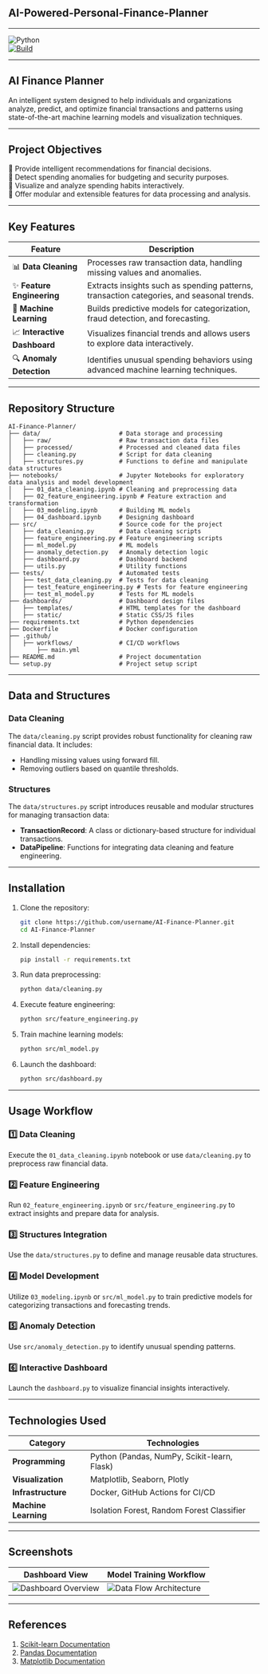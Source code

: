 ## AI-Powered-Personal-Finance-Planner

---

![Python](https://img.shields.io/badge/Python-3.9-blue.svg)  
[![Build](https://img.shields.io/github/actions/workflow/status/benefoon/AI-Powered-Personal-Finance-Planner/ci-cd.yml?branch=main)](https://github.com/benefoon/AI-Powered-Personal-Finance-Planner/actions)

---

## **AI Finance Planner**

An intelligent system designed to help individuals and organizations analyze, predict, and optimize financial transactions and patterns using state-of-the-art machine learning models and visualization techniques.

---

## **Project Objectives**

🔹 Provide intelligent recommendations for financial decisions.  
🔹 Detect spending anomalies for budgeting and security purposes.  
🔹 Visualize and analyze spending habits interactively.  
🔹 Offer modular and extensible features for data processing and analysis.  

---

## **Key Features**

| Feature                     | Description                                                                                     |
|-----------------------------|-------------------------------------------------------------------------------------------------|
| 📊 **Data Cleaning**         | Processes raw transaction data, handling missing values and anomalies.                         |
| ✨ **Feature Engineering**   | Extracts insights such as spending patterns, transaction categories, and seasonal trends.       |
| 🤖 **Machine Learning**      | Builds predictive models for categorization, fraud detection, and forecasting.                 |
| 📈 **Interactive Dashboard** | Visualizes financial trends and allows users to explore data interactively.                   |
| 🔍 **Anomaly Detection**     | Identifies unusual spending behaviors using advanced machine learning techniques.              |

---

## **Repository Structure**

```plaintext
AI-Finance-Planner/
├── data/                      # Data storage and processing
│   ├── raw/                   # Raw transaction data files
│   ├── processed/             # Processed and cleaned data files
│   ├── cleaning.py            # Script for data cleaning
│   ├── structures.py          # Functions to define and manipulate data structures
├── notebooks/                 # Jupyter Notebooks for exploratory data analysis and model development
│   ├── 01_data_cleaning.ipynb # Cleaning and preprocessing data
│   ├── 02_feature_engineering.ipynb # Feature extraction and transformation
│   ├── 03_modeling.ipynb      # Building ML models
│   ├── 04_dashboard.ipynb     # Designing dashboard
├── src/                       # Source code for the project
│   ├── data_cleaning.py       # Data cleaning scripts
│   ├── feature_engineering.py # Feature engineering scripts
│   ├── ml_model.py            # ML models
│   ├── anomaly_detection.py   # Anomaly detection logic
│   ├── dashboard.py           # Dashboard backend
│   ├── utils.py               # Utility functions
├── tests/                     # Automated tests
│   ├── test_data_cleaning.py  # Tests for data cleaning
│   ├── test_feature_engineering.py # Tests for feature engineering
│   ├── test_ml_model.py       # Tests for ML models
├── dashboards/                # Dashboard design files
│   ├── templates/             # HTML templates for the dashboard
│   ├── static/                # Static CSS/JS files
├── requirements.txt           # Python dependencies
├── Dockerfile                 # Docker configuration
├── .github/                   
│   ├── workflows/             # CI/CD workflows
│       ├── main.yml
├── README.md                  # Project documentation
└── setup.py                   # Project setup script
```

---

## **Data and Structures**

### **Data Cleaning**
The `data/cleaning.py` script provides robust functionality for cleaning raw financial data. It includes:  
- Handling missing values using forward fill.  
- Removing outliers based on quantile thresholds.

### **Structures**
The `data/structures.py` script introduces reusable and modular structures for managing transaction data:  
- **TransactionRecord**: A class or dictionary-based structure for individual transactions.  
- **DataPipeline**: Functions for integrating data cleaning and feature engineering.  

---

## **Installation**

1. Clone the repository:  
   ```bash
   git clone https://github.com/username/AI-Finance-Planner.git
   cd AI-Finance-Planner
   ```

2. Install dependencies:  
   ```bash
   pip install -r requirements.txt
   ```

3. Run data preprocessing:  
   ```bash
   python data/cleaning.py
   ```

4. Execute feature engineering:  
   ```bash
   python src/feature_engineering.py
   ```

5. Train machine learning models:  
   ```bash
   python src/ml_model.py
   ```

6. Launch the dashboard:  
   ```bash
   python src/dashboard.py
   ```

---

## **Usage Workflow**

### 1️⃣ Data Cleaning  
Execute the `01_data_cleaning.ipynb` notebook or use `data/cleaning.py` to preprocess raw financial data.  

### 2️⃣ Feature Engineering  
Run `02_feature_engineering.ipynb` or `src/feature_engineering.py` to extract insights and prepare data for analysis.  

### 3️⃣ Structures Integration  
Use the `data/structures.py` to define and manage reusable data structures.  

### 4️⃣ Model Development  
Utilize `03_modeling.ipynb` or `src/ml_model.py` to train predictive models for categorizing transactions and forecasting trends.  

### 5️⃣ Anomaly Detection  
Use `src/anomaly_detection.py` to identify unusual spending patterns.

### 6️⃣ Interactive Dashboard  
Launch the `dashboard.py` to visualize financial insights interactively.

---

## **Technologies Used**

| Category          | Technologies                                                                                         |
|-------------------|-----------------------------------------------------------------------------------------------------|
| **Programming**   | Python (Pandas, NumPy, Scikit-learn, Flask)                                                         |
| **Visualization** | Matplotlib, Seaborn, Plotly                                                                         |
| **Infrastructure**| Docker, GitHub Actions for CI/CD                                                                    |
| **Machine Learning** | Isolation Forest, Random Forest Classifier                                                       |

---

## **Screenshots**

| Dashboard View                  | Model Training Workflow               |
|---------------------------------|---------------------------------------|
| ![Dashboard Overview](https://github.com/benefoon/AI-Powered-Personal-Finance-Planner/blob/main/screenshots/dashboard_mock.png) | ![Data Flow Architecture]([https://github.com/benefoon/AI-Powered-Personal-Finance-Planner/blob/main/screenshots/architecture_mock.png]) |

---

## **References**

1. [Scikit-learn Documentation](https://scikit-learn.org/stable/)  
2. [Pandas Documentation](https://pandas.pydata.org/docs/)  
3. [Matplotlib Documentation](https://matplotlib.org/stable/index.html)  
